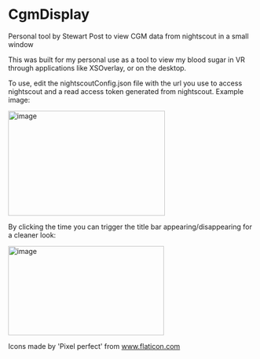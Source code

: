 # CgmDisplay
Personal tool by Stewart Post to view CGM data from nightscout in a small window

This was built for my personal use as a tool to view my blood sugar in VR through applications like XSOverlay, or on the desktop.

To use, edit the nightscoutConfig.json file with the url you use to access nightscout and a read access token generated from nightscout. 
Example image:

<img width="319" height="214" alt="image" src="https://github.com/user-attachments/assets/13b39537-1fed-4c08-9094-bd2227374d17" />

By clicking the time you can trigger the title bar appearing/disappearing for a cleaner look:

<img width="317" height="182" alt="image" src="https://github.com/user-attachments/assets/85ea8197-c3f6-4566-af76-8b33d99d2e6e" />

Icons made by 'Pixel perfect' from www.flaticon.com
